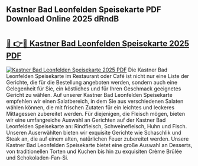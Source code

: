 ## Kastner Bad Leonfelden Speisekarte PDF Download Online 2025 dRndB

# <h2><a href="http://gc65mr.nevu.top/?p=Kastner+Bad+Leonfelden+Speisekarte">🔗 👉🔴 Kastner Bad Leonfelden Speisekarte 2025 PDF</a></h2>

[![Kastner Bad Leonfelden Speisekarte 2025 PDF](https://i.imgur.com/dBaPXMq.png)](http://gc65mr.nevu.top/?p=Kastner+Bad+Leonfelden+Speisekarte)
Die Kastner Bad Leonfelden Speisekarte im Restaurant oder Café ist nicht nur eine Liste der Gerichte, die für die Bestellung angeboten werden, sondern auch eine Gelegenheit für Sie, ein köstliches und für Ihren Geschmack geeignetes Gericht zu wählen. Auf unserer Kastner Bad Leonfelden Speisekarte empfehlen wir einen Salatbereich, in dem Sie aus verschiedenen Salaten wählen können, die mit frischen Zutaten für ein leichtes und leckeres Mittagessen zubereitet werden. Für diejenigen, die Fleisch mögen, bieten wir eine umfangreiche Auswahl an Gerichten auf der Kastner Bad Leonfelden Speisekarte an: Rindfleisch, Schweinefleisch, Huhn und Fisch. Unseren Auserwählten bieten wir exquisite Gerichte wie Schaschlik und Steak an, die auf einem alten, natürlichen Feuer zubereitet werden. Unsere Kastner Bad Leonfelden Speisekarte bietet eine große Auswahl an Desserts, von traditionellen Torten und Kuchen bis hin zu exquisiten Crème Brûlée und Schokoladen-Fan-Si.
